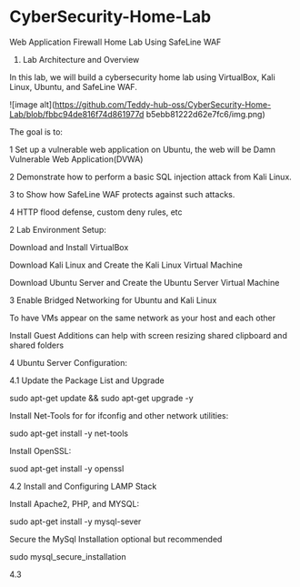 
# CyberSecurity-Home-Lab
Web Application Firewall Home Lab Using SafeLine WAF

1. Lab Architecture and Overview

In this lab, we will build a cybersecurity home lab using VirtualBox, Kali Linux,
Ubuntu, and SafeLine WAF.

![image 
alt](https://github.com/Teddy-hub-oss/CyberSecurity-Home-Lab/blob/fbbc94de816f74d861977d
b5ebb81222d62e7fc6/img.png)






The goal is to:

1 Set up a vulnerable web application on Ubuntu, the web will be Damn Vulnerable Web Application(DVWA)

2 Demonstrate how to perform a basic SQL injection attack from Kali Linux.

3 to Show how SafeLine WAF protects against such attacks.

4 HTTP flood defense, custom deny rules, etc







2 Lab Environment Setup: 

 Download and Install VirtualBox
 
  Download Kali Linux and Create the Kali Linux Virtual Machine
  
 Download Ubuntu Server and Create the Ubuntu Server Virtual Machine 


3 Enable Bridged Networking for Ubuntu and Kali Linux

To have VMs appear on the same network as your host and each other 

 Install Guest Additions can help with screen resizing shared clipboard and shared folders


4 Ubuntu Server Configuration:

4.1 Update the Package List and Upgrade

sudo apt-get update && sudo apt-get upgrade -y

Install Net-Tools for for ifconfig and other network utilities:

sudo apt-get install -y net-tools 

Install OpenSSL:

suod apt-get install -y openssl

4.2 Install and Configuring LAMP Stack

Install Apache2, PHP, and MYSQL:

sudo apt-get install -y mysql-sever

Secure the MySql Installation optional but recommended

sudo mysql_secure_installation

4.3 


